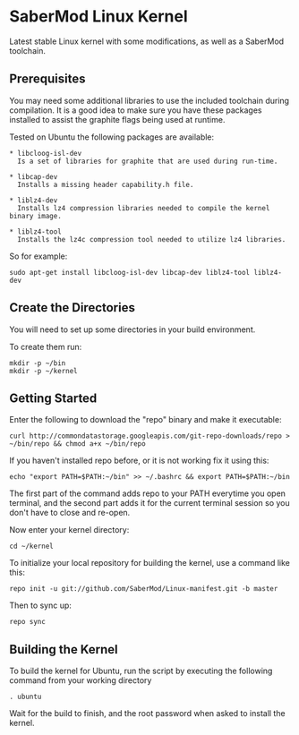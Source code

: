 SaberMod Linux Kernel 
=====================
Latest stable Linux kernel with some modifications, as well as a SaberMod toolchain.

Prerequisites
----------------------

You may need some additional libraries to use the included toolchain during compilation.  It is a good idea to make sure you have these packages installed to assist the graphite flags being used at runtime.

Tested on Ubuntu the following packages are available:

    * libcloog-isl-dev
      Is a set of libraries for graphite that are used during run-time.

    * libcap-dev
      Installs a missing header capability.h file.

    * liblz4-dev
      Installs lz4 compression libraries needed to compile the kernel binary image.
      
    * liblz4-tool
      Installs the lz4c compression tool needed to utilize lz4 libraries.

So for example:

    sudo apt-get install libcloog-isl-dev libcap-dev liblz4-tool liblz4-dev

Create the Directories
----------------------

You will need to set up some directories in your build environment.

To create them run:

    mkdir -p ~/bin
    mkdir -p ~/kernel


Getting Started
---------------

Enter the following to download the "repo" binary and make it executable:

    curl http://commondatastorage.googleapis.com/git-repo-downloads/repo > ~/bin/repo && chmod a+x ~/bin/repo
    
If you haven't installed repo before, or it is not working fix it using this:

    echo "export PATH=$PATH:~/bin" >> ~/.bashrc && export PATH=$PATH:~/bin
    
The first part of the command adds repo to your PATH everytime you open terminal, and the second part adds it for the current terminal session so you don't have to close and re-open.

Now enter your kernel directory:

    cd ~/kernel


To initialize your local repository for building the kernel, use a command like this:

    repo init -u git://github.com/SaberMod/Linux-manifest.git -b master

Then to sync up:

    repo sync 


Building the Kernel
--------------------

To build the kernel for Ubuntu, run the script by executing the following command from your working directory

    . ubuntu

Wait for the build to finish, and the root password when asked to install the kernel.
